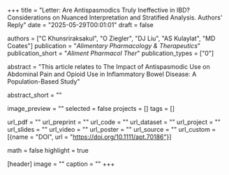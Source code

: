+++
title = "Letter: Are Antispasmodics Truly Ineffective in IBD? Considerations on Nuanced Interpretation and Stratified Analysis. Authors' Reply"
date = "2025-05-29T00:01:01"
draft = false

authors = ["C Khunsriraksakul", "O Ziegler", "DJ Liu", "AS Kulaylat", "MD Coates"]
publication = "_Alimentary Pharmacology & Therapeutics_"
publication_short = "_Aliment Pharmacol Ther_"
publication_types = ["0"]

abstract = "This article relates to The Impact of Antispasmodic Use on Abdominal Pain and Opioid Use in Inflammatory Bowel Disease: A Population-Based Study"

abstract_short = ""

image_preview = ""
selected = false
projects = []
tags = []

url_pdf = ""
url_preprint = ""
url_code = ""
url_dataset = ""
url_project = ""
url_slides = ""
url_video = ""
url_poster = ""
url_source = ""
url_custom = [{name = "DOI", url = "https://doi.org/10.1111/apt.70186"}]

math = false
highlight = true

[header]
image = ""
caption = ""
+++
